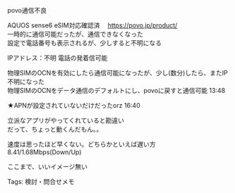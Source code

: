 povo通信不良

AQUOS sense6 eSIM対応確認済 　https://povo.jp/product/  
一時的に通信可能だったが、通信できなくなった  
設定で電話番号も表示されるが、少しすると不明になる  

IPアドレス：不明 電話の発着信可能

物理SIMのOCNを有効にしたら通信可能になったが、少し(数分)したら、またIP不明になった  
物理SIMのOCNをデータ通信のデフォルトにし、povoに戻すと通信可能 13:48  

★APNが設定されていないだけだったorz 16:40

立派なアプリがやってくれていると勘違い  
だって、ちょっと動くんだもん。。  

速度は思ったほど早くない。どちらかといえば遅い方  
8.41/1.68Mbps(Down/Up)  

ここまで、いいイメージ無い

Tags: 検討・問合せメモ
